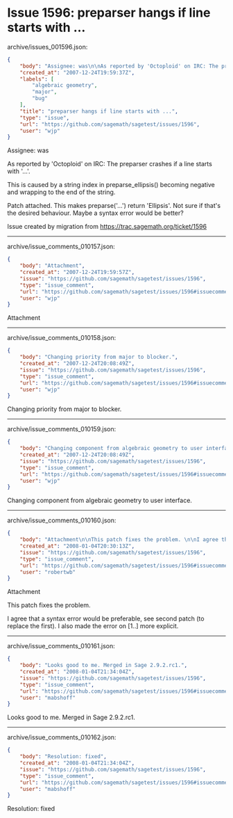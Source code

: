 # Issue 1596: preparser hangs if line starts with ...

archive/issues_001596.json:
```json
{
    "body": "Assignee: was\n\nAs reported by 'Octoploid' on IRC: The preparser crashes if a line starts with '...'.\n\nThis is caused by a string index in preparse_ellipsis() becoming negative and wrapping to the end of the string.\n\nPatch attached. This makes preparse('...') return 'Ellipsis'. Not sure if that's the desired behaviour. Maybe a syntax error would be better?\n\nIssue created by migration from https://trac.sagemath.org/ticket/1596\n\n",
    "created_at": "2007-12-24T19:59:37Z",
    "labels": [
        "algebraic geometry",
        "major",
        "bug"
    ],
    "title": "preparser hangs if line starts with ...",
    "type": "issue",
    "url": "https://github.com/sagemath/sagetest/issues/1596",
    "user": "wjp"
}
```
Assignee: was

As reported by 'Octoploid' on IRC: The preparser crashes if a line starts with '...'.

This is caused by a string index in preparse_ellipsis() becoming negative and wrapping to the end of the string.

Patch attached. This makes preparse('...') return 'Ellipsis'. Not sure if that's the desired behaviour. Maybe a syntax error would be better?

Issue created by migration from https://trac.sagemath.org/ticket/1596





---

archive/issue_comments_010157.json:
```json
{
    "body": "Attachment",
    "created_at": "2007-12-24T19:59:57Z",
    "issue": "https://github.com/sagemath/sagetest/issues/1596",
    "type": "issue_comment",
    "url": "https://github.com/sagemath/sagetest/issues/1596#issuecomment-10157",
    "user": "wjp"
}
```

Attachment



---

archive/issue_comments_010158.json:
```json
{
    "body": "Changing priority from major to blocker.",
    "created_at": "2007-12-24T20:08:49Z",
    "issue": "https://github.com/sagemath/sagetest/issues/1596",
    "type": "issue_comment",
    "url": "https://github.com/sagemath/sagetest/issues/1596#issuecomment-10158",
    "user": "wjp"
}
```

Changing priority from major to blocker.



---

archive/issue_comments_010159.json:
```json
{
    "body": "Changing component from algebraic geometry to user interface.",
    "created_at": "2007-12-24T20:08:49Z",
    "issue": "https://github.com/sagemath/sagetest/issues/1596",
    "type": "issue_comment",
    "url": "https://github.com/sagemath/sagetest/issues/1596#issuecomment-10159",
    "user": "wjp"
}
```

Changing component from algebraic geometry to user interface.



---

archive/issue_comments_010160.json:
```json
{
    "body": "Attachment\n\nThis patch fixes the problem. \n\nI agree that a syntax error would be preferable, see second patch (to replace the first). I also made the error on [1..] more explicit.",
    "created_at": "2008-01-04T20:30:13Z",
    "issue": "https://github.com/sagemath/sagetest/issues/1596",
    "type": "issue_comment",
    "url": "https://github.com/sagemath/sagetest/issues/1596#issuecomment-10160",
    "user": "robertwb"
}
```

Attachment

This patch fixes the problem. 

I agree that a syntax error would be preferable, see second patch (to replace the first). I also made the error on [1..] more explicit.



---

archive/issue_comments_010161.json:
```json
{
    "body": "Looks good to me. Merged in Sage 2.9.2.rc1.",
    "created_at": "2008-01-04T21:34:04Z",
    "issue": "https://github.com/sagemath/sagetest/issues/1596",
    "type": "issue_comment",
    "url": "https://github.com/sagemath/sagetest/issues/1596#issuecomment-10161",
    "user": "mabshoff"
}
```

Looks good to me. Merged in Sage 2.9.2.rc1.



---

archive/issue_comments_010162.json:
```json
{
    "body": "Resolution: fixed",
    "created_at": "2008-01-04T21:34:04Z",
    "issue": "https://github.com/sagemath/sagetest/issues/1596",
    "type": "issue_comment",
    "url": "https://github.com/sagemath/sagetest/issues/1596#issuecomment-10162",
    "user": "mabshoff"
}
```

Resolution: fixed
